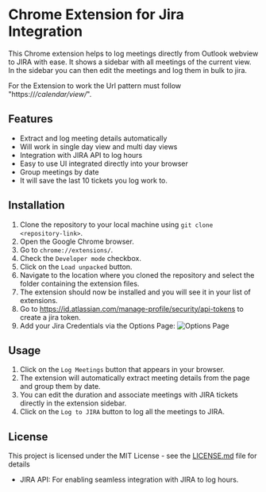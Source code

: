 # Chrome Extension for Jira Integration

This Chrome extension helps to log meetings directly from Outlook webview to JIRA with ease. It shows a sidebar with all meetings of the current view. In the sidebar you can then edit the meetings and log them in bulk to jira.

For the Extension to work the Url pattern must follow "https://*/calendar/view/*".

## Features

- Extract and log meeting details automatically
- Will work in single day view and multi day views
- Integration with JIRA API to log hours
- Easy to use UI integrated directly into your browser
- Group meetings by date
- It will save the last 10 tickets you log work to.

## Installation

1. Clone the repository to your local machine using `git clone <repository-link>`.
2. Open the Google Chrome browser.
3. Go to `chrome://extensions/`.
4. Check the `Developer mode` checkbox.
5. Click on the `Load unpacked` button.
6. Navigate to the location where you cloned the repository and select the folder containing the extension files.
7. The extension should now be installed and you will see it in your list of extensions.
8. Go to https://id.atlassian.com/manage-profile/security/api-tokens to create a jira token.
9. Add your Jira Credentials via the Options Page: ![Options Page](https://github.com/frappierer/outlook_web_jira_logger/assets/4376185/45ada6d0-609e-425a-a312-3fafbbfa7922)


## Usage

1. Click on the `Log Meetings` button that appears in your browser.
2. The extension will automatically extract meeting details from the page and group them by date.
3. You can edit the duration and associate meetings with JIRA tickets directly in the extension sidebar.
4. Click on the `Log to JIRA` button to log all the meetings to JIRA.


## License

This project is licensed under the MIT License - see the [LICENSE.md](LICENSE.md) file for details
- JIRA API: For enabling seamless integration with JIRA to log hours.

